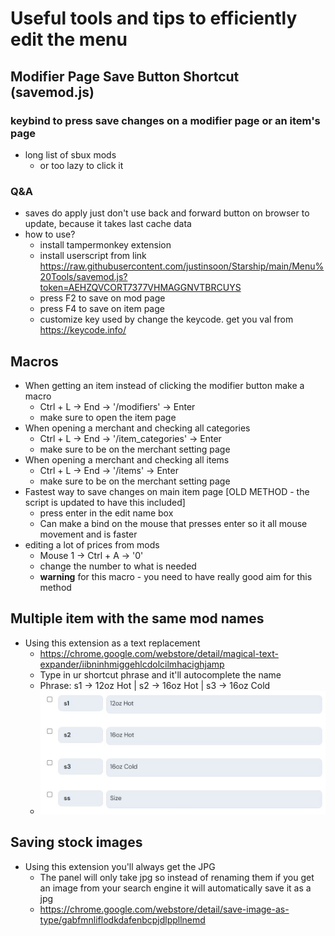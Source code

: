 # Useful tools and tips to efficiently edit the menu

## Modifier Page Save Button Shortcut (savemod.js)
### keybind to press save changes on a modifier page or an item's page
- long list of sbux mods
  - or too lazy to click it

### Q&A
* saves do apply just don't use back and forward button on browser to update, because it takes last cache data
* how to use?
  - install tampermonkey extension
  - install userscript from link https://raw.githubusercontent.com/justinsoon/Starship/main/Menu%20Tools/savemod.js?token=AEHZQVCORT7377VHMAGGNVTBRCUYS
  - press F2 to save on mod page
  - press F4 to save on item page
  - customize key used by change the keycode. get you val from https://keycode.info/

## Macros
* When getting an item instead of clicking the modifier button make a macro
  - Ctrl + L -> End -> '/modifiers' -> Enter
  - make sure to open the item page
* When opening a merchant and checking all categories
  - Ctrl + L -> End -> '/item_categories' -> Enter
  - make sure to be on the merchant setting page
* When opening a merchant and checking all items
  - Ctrl + L -> End -> '/items' -> Enter
  - make sure to be on the merchant setting page
* Fastest way to save changes on main item page [OLD METHOD - the script is updated to have this included]
  - press enter in the edit name box
  - Can make a bind on the mouse that presses enter so it all mouse movement and is faster
* editing a lot of prices from mods
  - Mouse 1 -> Ctrl + A -> '0'
  - change the number to what is needed
  - **warning** for this macro - you need to have really good aim for this method

## Multiple item with the same mod names
* Using this extension as a text replacement
  - https://chrome.google.com/webstore/detail/magical-text-expander/iibninhmiggehlcdolcilmhacighjamp
  - Type in ur shortcut phrase and it'll autocomplete the name
  - Phrase: s1 -> 12oz Hot | s2 -> 16oz Hot | s3 -> 16oz Cold
  - ![iamge](https://github.com/justinsoon/Starship/blob/main/images/textreplacement.jpg)
## Saving stock images
* Using this extension you'll always get the JPG
  - The panel will only take jpg so instead of renaming them if you get an image from your search engine it will automatically save it as a jpg
  - https://chrome.google.com/webstore/detail/save-image-as-type/gabfmnliflodkdafenbcpjdlppllnemd
